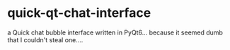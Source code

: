 # quick-qt-chat-interface
a Quick chat bubble interface written in PyQt6... because it seemed dumb that I couldn't steal one....
